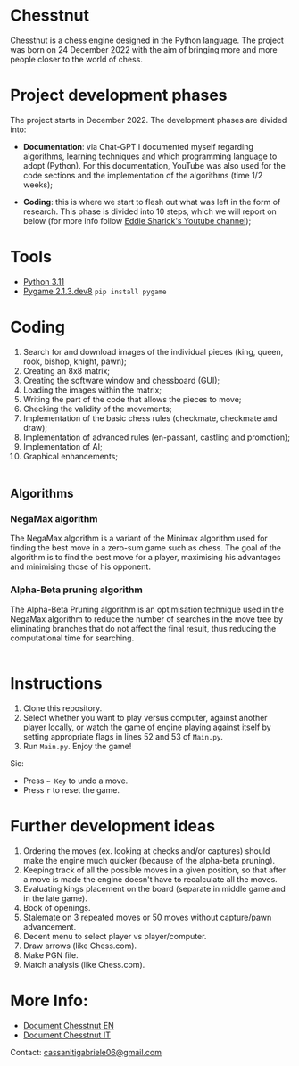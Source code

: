 # Chesstnut
Chesstnut is a chess engine designed in the Python language.
The project was born on 24 December 2022 with the aim of bringing more and more people closer to the world of chess.

# Project development phases
The project starts in December 2022. The development phases are divided into: 
* __Documentation__: via Chat-GPT I documented myself regarding algorithms, learning techniques and which programming language to adopt (Python). For this documentation, YouTube was also used for the code sections and the implementation of the algorithms (time 1/2 weeks);

* __Coding__: this is where we start to flesh out what was left in the form of research. This phase is divided into 10 steps, which we will report on below (for more info follow [Eddie Sharick's Youtube channel](https://www.youtube.com/channel/UCaEohRz5bPHywGBwmR18Qww));

# Tools
* [Python 3.11](https://www.python.org/)
* [Pygame 2.1.3.dev8](https://www.pygame.org) ```pip install pygame```

# Coding
1. Search for and download images of the individual pieces (king, queen, rook, bishop, knight, pawn);
2. Creating an 8x8 matrix;
3. Creating the software window and chessboard (GUI);
4. Loading the images within the matrix;
5. Writing the part of the code that allows the pieces to move;
6. Checking the validity of the movements;
7. Implementation of the basic chess rules (checkmate, checkmate and draw);
8. Implementation of advanced rules (en-passant, castling and promotion);
9. Implementation of AI;
10. Graphical enhancements;
<br><br>

## Algorithms
### NegaMax algorithm
The NegaMax algorithm is a variant of the Minimax algorithm used for finding the best move in a zero-sum game such as chess. The goal of the algorithm is to find the best move for a player, maximising his advantages and minimising those of his opponent.
<br>
### Alpha-Beta pruning algorithm
The Alpha-Beta Pruning algorithm is an optimisation technique used in the NegaMax algorithm to reduce the number of searches in the move tree by eliminating branches that do not affect the final result, thus reducing the computational time for searching.
<br><br>

# Instructions
1. Clone this repository.
2. Select whether you want to play versus computer, against another player locally, or watch the game of engine playing against itself by setting appropriate flags in lines 52 and 53 of `Main.py`.
3. Run `Main.py`.
Enjoy the game!

Sic:

* Press `⬅️ Key` to undo a move.
* Press `r` to reset the game.

# Further development ideas
1. Ordering the moves (ex. looking at checks and/or captures) should make the engine much quicker (because of the alpha-beta pruning).
2. Keeping track of all the possible moves in a given position, so that after a move is made the engine doesn't have to recalculate all the moves.
3. Evaluating kings placement on the board (separate in middle game and in the late game).
4. Book of openings.
5. Stalemate on 3 repeated moves or 50 moves without capture/pawn advancement.
6. Decent menu to select player vs player/computer.
7. Draw arrows (like Chess.com).
8. Make PGN file.
9. Match analysis (like Chess.com).

# More Info:
* [Document Chesstnut EN](https://www.canva.com/design/DAFl7PPa3j4/1ERQk_2xrK8qOqiZOn403g/view?utm_content=DAFl7PPa3j4&utm_campaign=designshare&utm_medium=link&utm_source=publishsharelink) 
* [Document Chesstnut IT](https://www.canva.com/design/DAFl7VHCSlo/Z0u2aX2XwaNZ1tZ6A1M9vw/view?utm_content=DAFl7VHCSlo&utm_campaign=designshare&utm_medium=link&utm_source=publishsharelink)

Contact:
cassanitigabriele06@gmail.com

